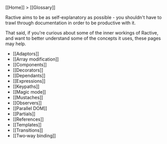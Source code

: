 [[Home]] > [[Glossary]]

Ractive aims to be as self-explanatory as possible - you shouldn't have to trawl through documentation in order to be productive with it.

That said, if you're curious about some of the inner workings of Ractive, and want to better understand some of the concepts it uses, these pages may help.

* [[Adaptors]]
* [[Array modification]]
* [[Components]]
* [[Decorators]]
* [[Dependants]]
* [[Expressions]]
* [[Keypaths]]
* [[Magic mode]]
* [[Mustaches]]
* [[Observers]]
* [[Parallel DOM]]
* [[Partials]]
* [[References]]
* [[Templates]]
* [[Transitions]]
* [[Two‐way binding]]

